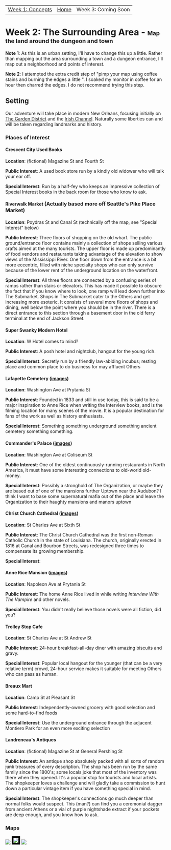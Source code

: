 <script src="{{site.assets}}/javascript/script.js"></script>

<div id="navbar" align="center">
  <table> 
    <tr>
      <td><a href ="{{site.url}}/pages/week1.html">Week 1: Concepts</a></td>
      <td><a href="{{site.url}}/index.html">Home</a></td> 
      <td>Week 3: Coming Soon</td>
    </tr>
  </table>
</div>

# Week 2: The Surrounding Area - <span style="font-size: large;">Map the land around the dungeon and town</span>
__Note 1__:  As this is an urban setting, I'll have to change this up a little.  Rather than mapping out the area
  surrounding a town and a dungeon entrance, I'll map out a neighborhood and points of interest.
  
__Note 2__: I attempted the extra credit step of "pimp your map using coffee stains and burning the edges a little
  ".   I soaked my monitor in coffee for an hour then charred the edges.  I do not recommend trying this step.
 
## Setting
Our adventure will take place in modern New Orleans, focusing initially on
 [The Garden District](https://en.wikipedia.org/wiki/Garden_District,_New_Orleans#History)
 and the [Irish Channel](https://en.wikipedia.org/wiki/Irish_Channel,_New_Orleans#History).  Naturally some liberties
 can and will be taken regarding landmarks and history.

### Places of Interest
#### Crescent City Used Books 
**Location**: (fictional) Magazine St and Fourth St

**Public Interest**: A used book store run by a kindly old widower who will talk your ear off. 

**Special Interest**: Run by a half-fey who keeps an impressive collection of Special Interest books in the back
 room for those who know to ask.
  
#### Riverwalk Market <span style="font-size:medium;">(Actually based more off Seattle's Pike Place Market)</span>
**Location**: Poydras St and Canal St (technically off the map, see "Special Interest" below)

**Public Interest**: Three floors of shopping on the old wharf.  The public ground/entrance floor contains mainly a
 collection of shops selling various crafts aimed at the many tourists.  The upper floor is made up predominantly of 
 food vendors and restaurants taking advantage of the elevation to show views of the Mississippi River.  One floor 
 down from the entrance is a bit more eccentric, filled with niche specialty shops who can only survive because of 
 the lower rent of the underground location on the waterfront.  

**Special Interest**: All three floors are connected by a confusing series of ramps rather than stairs or elevators.
 This has made it possible to obscure the fact that if you know where to look, one ramp will lead  down further into
 The Submarket.  Shops in The Submarket cater to the Others and get increasing more esoteric.  It consists of several
 more floors of shops and dining, well below the point where you should be in the river.  There is a direct entrance to 
 this section through a basement door in the old ferry terminal at the end of Jackson Street.
    
#### Super Swanky Modern Hotel 
**Location**: W Hotel comes to mind?  

**Public Interest**: A posh hotel and nightclub, hangout for the young rich.

**Special Interest**:  Secretly run by a friendly law-abiding incubus; resting place and common place to do business for
 may affluent Others

#### Lafayette Cemetery ([images](https://tinyurl.com/y6wtx38z))
**Location**: Washington Ave at Prytania St

**Public Interest**: Founded in 1833 and still in use today, this is said to be a major inspiration to Anne Rice when
 writing the Interview books, and is the filming location for many scenes of the movie.  It is a popular destination
 for fans of the work as well as history enthusiasts.  

**Special Interest**: Something something underground something ancient cemetery something something. 

#### Commander's Palace ([images](https://tinyurl.com/y8rrwyyx))
[//]: # (TODO)
**Location**: Washington Ave at Coliseum St

**Public Interest**: One of the oldest continuously-running restaurants in North America, it must have some
 interesting connections to old-world old-money.  

**Special Interest**:  Possibly a stronghold of The Organization, or maybe they are based out of one of the mansions
 further Uptown near the Audubon?  I think I want to base some supernatural mafia out of the place and leave the
 Organization to their haughty mansions and manors uptown

#### Christ Church Cathedral ([images](https://tinyurl.com/y7kp2xes))
[//]: # (TODO)
**Location**: St Charles Ave at Sixth St

**Public Interest**: The Christ Church Cathedral was the first non-Roman Catholic Church in the state of Louisiana. The
 church, originally erected in 1816 at Canal and Bourbon Streets, was redesigned three times to compensate its growing 
 membership.

**Special Interest**: 

#### Anne Rice Mansion ([images](https://tinyurl.com/ycxahccy))
**Location**: Napoleon Ave at Prytania St

**Public Interest**: The home Anne Rice lived in while writing _Interview With The Vampire_ and other novels.

**Special Interest**: You didn't really believe those novels were all fiction, did you?

#### Trolley Stop Cafe
**Location**: St Charles Ave at St Andrew St

**Public Interest**: 24-hour breakfast-all-day diner with amazing biscuits and gravy.  

**Special Interest**: Popular local hangout for the younger (that can be a very relative term) crowd, 24-hour service
 makes it suitable for meeting Others who can pass as human. 
 
#### Breaux Mart
**Location**:  Camp St at Pleasant St

**Public Interest**: Independently-owned grocery with good selection and some hard-to-find foods

**Special Interest**: Use the underground entrance through the adjacent Montiero Park for an even more exciting
 selection  
 
#### Landreneau's Antiques
**Location**: (fictional) Magazine St at General Pershing St

**Public Interest**: An antique shop absolutely packed with all sorts of random ~~junk~~ treasures of every
 description.  The shop has been run by the same family since the 1800's; some locals joke that most of the
  inventory was there when they opened.  It's a popular stop for tourists and local artists.  The shopkeeper loves a
  challenge and will gladly take a commission to hunt down a particular vintage item if you have something special in
  mind.
       
**Special Interest**: The shopkeeper's connections go much deeper than normal folks would suspect.  This (man?) can
 find you a ceremonial dagger from ancient Athens or a vial of purple nightshade extract if your pockets are deep
 enough, and you know how to ask. 

### Maps
<img src="{{site.assets}}/images/new-orleans-redo-beige.jpg" />

<img src="{{site.assets}}/images/garden-district.png" style="border: 5px solid black;" />

<img src="{{site.assets}}/images/french-quarter.png" />